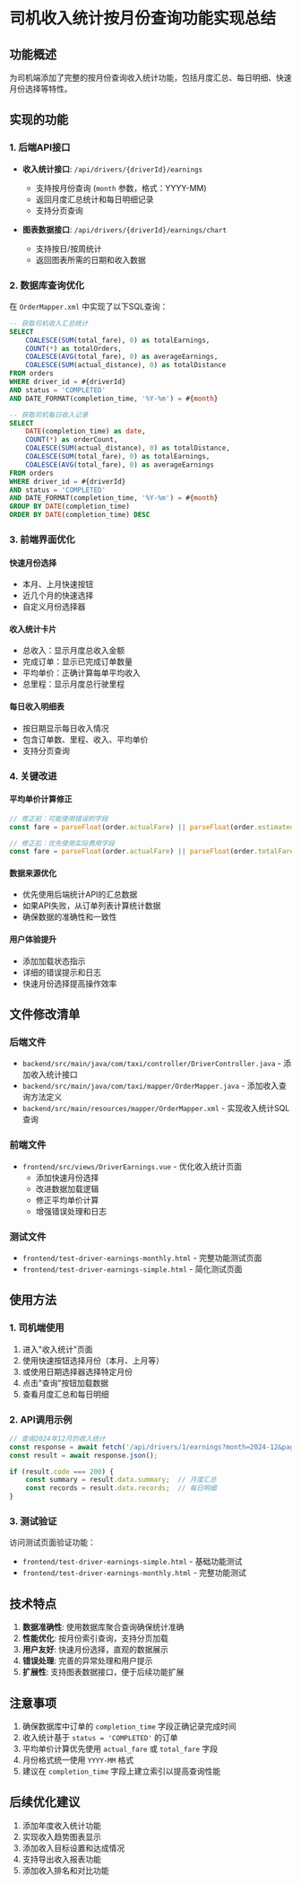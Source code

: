 # 司机收入统计按月份查询功能实现总结

## 功能概述
为司机端添加了完整的按月份查询收入统计功能，包括月度汇总、每日明细、快速月份选择等特性。

## 实现的功能

### 1. 后端API接口
- **收入统计接口**: `/api/drivers/{driverId}/earnings`
  - 支持按月份查询 (`month` 参数，格式：YYYY-MM)
  - 返回月度汇总统计和每日明细记录
  - 支持分页查询

- **图表数据接口**: `/api/drivers/{driverId}/earnings/chart`
  - 支持按日/按周统计
  - 返回图表所需的日期和收入数据

### 2. 数据库查询优化
在 `OrderMapper.xml` 中实现了以下SQL查询：

```sql
-- 获取司机收入汇总统计
SELECT 
    COALESCE(SUM(total_fare), 0) as totalEarnings,
    COUNT(*) as totalOrders,
    COALESCE(AVG(total_fare), 0) as averageEarnings,
    COALESCE(SUM(actual_distance), 0) as totalDistance
FROM orders
WHERE driver_id = #{driverId}
AND status = 'COMPLETED'
AND DATE_FORMAT(completion_time, '%Y-%m') = #{month}

-- 获取司机每日收入记录
SELECT 
    DATE(completion_time) as date,
    COUNT(*) as orderCount,
    COALESCE(SUM(actual_distance), 0) as totalDistance,
    COALESCE(SUM(total_fare), 0) as totalEarnings,
    COALESCE(AVG(total_fare), 0) as averageEarnings
FROM orders
WHERE driver_id = #{driverId}
AND status = 'COMPLETED'
AND DATE_FORMAT(completion_time, '%Y-%m') = #{month}
GROUP BY DATE(completion_time)
ORDER BY DATE(completion_time) DESC
```

### 3. 前端界面优化

#### 快速月份选择
- 本月、上月快速按钮
- 近几个月的快速选择
- 自定义月份选择器

#### 收入统计卡片
- 总收入：显示月度总收入金额
- 完成订单：显示已完成订单数量
- 平均单价：正确计算每单平均收入
- 总里程：显示月度总行驶里程

#### 每日收入明细表
- 按日期显示每日收入情况
- 包含订单数、里程、收入、平均单价
- 支持分页查询

### 4. 关键改进

#### 平均单价计算修正
```javascript
// 修正前：可能使用错误的字段
const fare = parseFloat(order.actualFare) || parseFloat(order.estimatedFare) || 0

// 修正后：优先使用实际费用字段
const fare = parseFloat(order.actualFare) || parseFloat(order.totalFare) || parseFloat(order.estimatedFare) || 0
```

#### 数据来源优化
- 优先使用后端统计API的汇总数据
- 如果API失败，从订单列表计算统计数据
- 确保数据的准确性和一致性

#### 用户体验提升
- 添加加载状态指示
- 详细的错误提示和日志
- 快速月份选择提高操作效率

## 文件修改清单

### 后端文件
- `backend/src/main/java/com/taxi/controller/DriverController.java` - 添加收入统计接口
- `backend/src/main/java/com/taxi/mapper/OrderMapper.java` - 添加收入查询方法定义
- `backend/src/main/resources/mapper/OrderMapper.xml` - 实现收入统计SQL查询

### 前端文件
- `frontend/src/views/DriverEarnings.vue` - 优化收入统计页面
  - 添加快速月份选择
  - 改进数据加载逻辑
  - 修正平均单价计算
  - 增强错误处理和日志

### 测试文件
- `frontend/test-driver-earnings-monthly.html` - 完整功能测试页面
- `frontend/test-driver-earnings-simple.html` - 简化测试页面

## 使用方法

### 1. 司机端使用
1. 进入"收入统计"页面
2. 使用快速按钮选择月份（本月、上月等）
3. 或使用日期选择器选择特定月份
4. 点击"查询"按钮加载数据
5. 查看月度汇总和每日明细

### 2. API调用示例
```javascript
// 查询2024年12月的收入统计
const response = await fetch('/api/drivers/1/earnings?month=2024-12&page=1&size=31');
const result = await response.json();

if (result.code === 200) {
    const summary = result.data.summary;  // 月度汇总
    const records = result.data.records;  // 每日明细
}
```

### 3. 测试验证
访问测试页面验证功能：
- `frontend/test-driver-earnings-simple.html` - 基础功能测试
- `frontend/test-driver-earnings-monthly.html` - 完整功能测试

## 技术特点

1. **数据准确性**: 使用数据库聚合查询确保统计准确
2. **性能优化**: 按月份索引查询，支持分页加载
3. **用户友好**: 快速月份选择，直观的数据展示
4. **错误处理**: 完善的异常处理和用户提示
5. **扩展性**: 支持图表数据接口，便于后续功能扩展

## 注意事项

1. 确保数据库中订单的 `completion_time` 字段正确记录完成时间
2. 收入统计基于 `status = 'COMPLETED'` 的订单
3. 平均单价计算优先使用 `actual_fare` 或 `total_fare` 字段
4. 月份格式统一使用 `YYYY-MM` 格式
5. 建议在 `completion_time` 字段上建立索引以提高查询性能

## 后续优化建议

1. 添加年度收入统计功能
2. 实现收入趋势图表显示
3. 添加收入目标设置和达成情况
4. 支持导出收入报表功能
5. 添加收入排名和对比功能